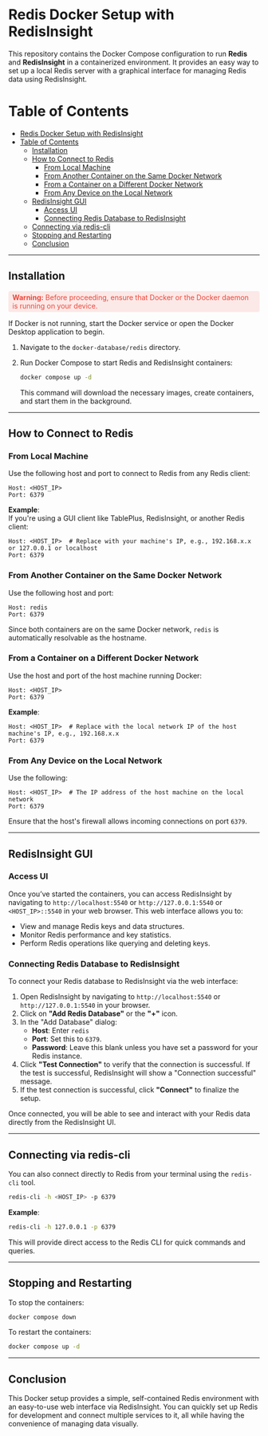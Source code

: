 # Redis Docker Setup with RedisInsight
This repository contains the Docker Compose configuration to run **Redis** and **RedisInsight** in a containerized environment. It provides an easy way to set up a local Redis server with a graphical interface for managing Redis data using RedisInsight.

# Table of Contents

- [Redis Docker Setup with RedisInsight](#redis-docker-setup-with-redisinsight)
- [Table of Contents](#table-of-contents)
  - [Installation](#installation)
  - [How to Connect to Redis](#how-to-connect-to-redis)
    - [From Local Machine](#from-local-machine)
    - [From Another Container on the Same Docker Network](#from-another-container-on-the-same-docker-network)
    - [From a Container on a Different Docker Network](#from-a-container-on-a-different-docker-network)
    - [From Any Device on the Local Network](#from-any-device-on-the-local-network)
  - [RedisInsight GUI](#redisinsight-gui)
    - [Access UI](#access-ui)
    - [Connecting Redis Database to RedisInsight](#connecting-redis-database-to-redisinsight)
  - [Connecting via redis-cli](#connecting-via-redis-cli)
  - [Stopping and Restarting](#stopping-and-restarting)
  - [Conclusion](#conclusion)

---

## Installation

<div style="padding: 4px 8px; border-radius: 4px; margin-bottom: 4px; background-color: #fbe9e7; color: #f04438">
    <strong>Warning:</strong> Before proceeding, ensure that Docker or the Docker daemon is running on your device.
</div>

If Docker is not running, start the Docker service or open the Docker Desktop application to begin.

1. Navigate to the `docker-database/redis` directory.
2. Run Docker Compose to start Redis and RedisInsight containers:
    ```bash
    docker compose up -d
    ```

    This command will download the necessary images, create containers, and start them in the background.

---

## How to Connect to Redis

### From Local Machine
   Use the following host and port to connect to Redis from any Redis client:
   ```
   Host: <HOST_IP>
   Port: 6379
   ```
   **Example**:  
   If you're using a GUI client like TablePlus, RedisInsight, or another Redis client:
   ```
   Host: <HOST_IP>  # Replace with your machine's IP, e.g., 192.168.x.x or 127.0.0.1 or localhost
   Port: 6379
   ```

### From Another Container on the Same Docker Network
   Use the following host and port:
   ```
   Host: redis
   Port: 6379
   ```
   Since both containers are on the same Docker network, `redis` is automatically resolvable as the hostname.

### From a Container on a Different Docker Network
   Use the host and port of the host machine running Docker:
   ```
   Host: <HOST_IP>
   Port: 6379
   ```
   **Example**:  
   ```
   Host: <HOST_IP>  # Replace with the local network IP of the host machine's IP, e.g., 192.168.x.x
   Port: 6379
   ```

### From Any Device on the Local Network
   Use the following:
   ```
   Host: <HOST_IP>  # The IP address of the host machine on the local network
   Port: 6379
   ```
   Ensure that the host's firewall allows incoming connections on port `6379`.

---

## RedisInsight GUI
### Access UI
Once you’ve started the containers, you can access RedisInsight by navigating to `http://localhost:5540` or `http://127.0.0.1:5540` or `<HOST_IP>::5540` in your web browser. This web interface allows you to:

- View and manage Redis keys and data structures.
- Monitor Redis performance and key statistics.
- Perform Redis operations like querying and deleting keys.

### Connecting Redis Database to RedisInsight
To connect your Redis database to RedisInsight via the web interface:

1. Open RedisInsight by navigating to `http://localhost:5540` or `http://127.0.0.1:5540` in your browser.
2. Click on **"Add Redis Database"** or the **"+"** icon.
3. In the "Add Database" dialog:
   - **Host**: Enter `redis`
   - **Port**: Set this to `6379`.
   - **Password**: Leave this blank unless you have set a password for your Redis instance.
4. Click **"Test Connection"** to verify that the connection is successful. If the test is successful, RedisInsight will show a "Connection successful" message.
5. If the test connection is successful, click **"Connect"** to finalize the setup.

Once connected, you will be able to see and interact with your Redis data directly from the RedisInsight UI.

---

## Connecting via redis-cli

You can also connect directly to Redis from your terminal using the `redis-cli` tool.

```bash
redis-cli -h <HOST_IP> -p 6379
```

**Example**:
```bash
redis-cli -h 127.0.0.1 -p 6379
```

This will provide direct access to the Redis CLI for quick commands and queries.

---

## Stopping and Restarting

To stop the containers:
```bash
docker compose down
```

To restart the containers:
```bash
docker compose up -d
```

---

## Conclusion

This Docker setup provides a simple, self-contained Redis environment with an easy-to-use web interface via RedisInsight. You can quickly set up Redis for development and connect multiple services to it, all while having the convenience of managing data visually.
